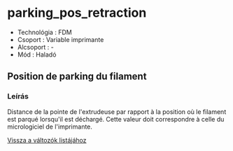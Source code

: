 # parking\_pos\_retraction

* Technológia : FDM
* Csoport : Variable imprimante
* Alcsoport : -
* Mód : Haladó

## Position de parking du filament

### Leírás

Distance de la pointe de l'extrudeuse par rapport à la position où le filament est parqué lorsqu'il est déchargé. Cette valeur doit correspondre à celle du micrologiciel de l'imprimante.

[Vissza a változók listájához](variable_list.md)

